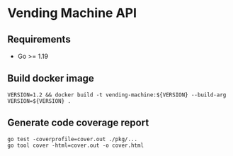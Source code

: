 # Vending Machine API

## Requirements

- Go >= 1.19

## Build docker image

```
VERSION=1.2 && docker build -t vending-machine:${VERSION} --build-arg VERSION=${VERSION} .
```

## Generate code coverage report

```shell
go test -coverprofile=cover.out ./pkg/...
go tool cover -html=cover.out -o cover.html
```